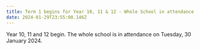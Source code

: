 ```yaml
---
title: Term 1 begins for Year 10, 11 & 12 - Whole School in attendance
date: 2024-01-29T23:55:08.146Z
---
```

Year 10, 11 and 12 begin. The whole school is in attendance on Tuesday, 30 January 2024.


